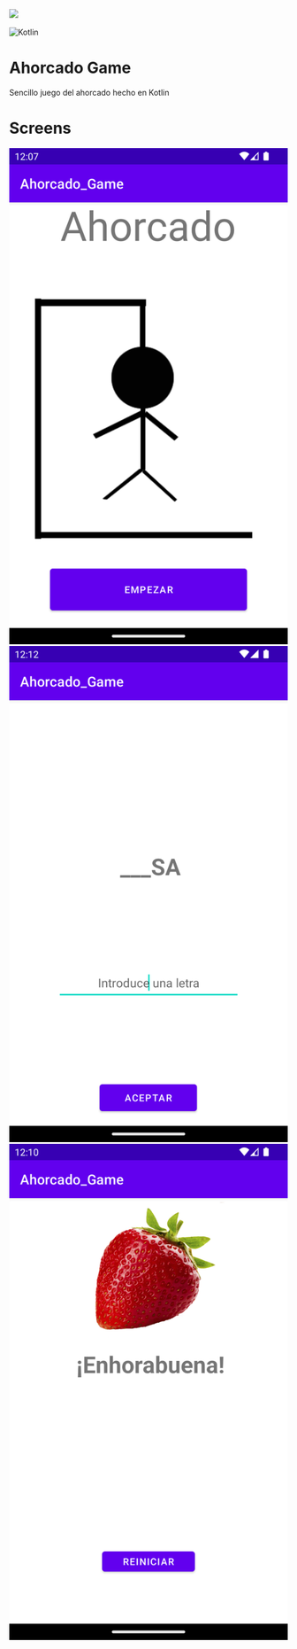 <img src="assets/icon/banner.png"> 

![Kotlin](https://img.shields.io/badge/kotlin-%237F52FF.svg?style=for-the-badge&logo=kotlin&logoColor=white)

 # Ahorcado Game
Sencillo juego del ahorcado hecho en Kotlin

 # Screens
<img src="screens/screen_1.png"/>
<img src="screens/screen_2.png"/>
<img src="screens/screen_3.png"/>
